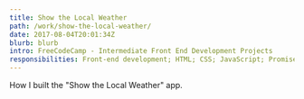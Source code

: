 ```yaml
---
title: Show the Local Weather
path: /work/show-the-local-weather/
date: 2017-08-04T20:01:34Z
blurb: blurb
intro: FreeCodeCamp - Intermediate Front End Development Projects
responsibilities: Front-end development; HTML; CSS; JavaScript; Promises
---
```


How I built the "Show the Local Weather" app.
